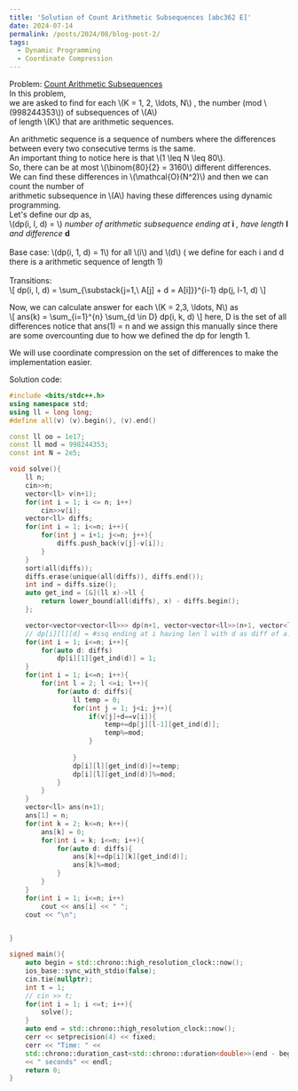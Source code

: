 ```yaml
---
title: 'Solution of Count Arithmetic Subsequences [abc362 E]'
date: 2024-07-14
permalink: /posts/2024/08/blog-post-2/
tags:
  - Dynamic Programming
  - Coordinate Compression
---
```


Problem: [Count Arithmetic Subsequences](https://atcoder.jp/contests/abc362/tasks/abc362_e)\
In this problem,\
we are asked to find for each \\(K = 1, 2, \ldots, N\\) , the number (mod \\(998244353\\)) of subsequences of \\(A\\)\
of length \\(K\\) that are arithmetic sequences.


An arithmetic sequence is a sequence of numbers where the differences between every two consecutive 
terms is the same.\
An important thing to notice here is that \\(1 \leq N \leq 80\\).\
So, there can be at most \\(\binom{80}{2} = 3160\\) different differences.\
We can find these differences in \\(\mathcal{O}(N^2)\\) and then we can count the number of\
arithmetic subsequence in \\(A\\) having these differences using dynamic programming.\
Let's define our *dp* as,\
\\(dp(i, l, d) = \\) *number of arithmetic subsequence ending at* **i** *, have length* **l** *and difference* **d**\
\
Base case: \\(dp(i, 1, d) = 1\\) for all \\(i\\) and \\(d\\) ( we define for each i and d there is a arithmetic sequence of length 1)\
\
Transitions:\
\\[ 
dp(i, l, d) = \sum_{\substack{j=1,\\ A[j] + d = A[i]}}^{i-1} dp(j, l-1, d) 
\\]

Now, we can calculate answer for each \\(K = 2,3, \ldots, N\\) as\
\\[
ans(k) = \sum_{i=1}^{n} \sum_{d \in D} dp(i, k, d)
\\]
here, D is the set of all differences
notice that ans(1) = n and we assign this manually since there are some overcounting due to
how we defined the dp for length 1.

We will use coordinate compression on the set of differences to make the implementation easier.


Solution code:

```cpp
#include <bits/stdc++.h>
using namespace std;
using ll = long long;
#define all(v) (v).begin(), (v).end()

const ll oo = 1e17;
const ll mod = 998244353;
const int N = 2e5;

void solve(){
    ll n;
    cin>>n;
    vector<ll> v(n+1);
    for(int i = 1; i <= n; i++)
        cin>>v[i];
    vector<ll> diffs;
    for(int i = 1; i<=n; i++){
        for(int j = i+1; j<=n; j++){
            diffs.push_back(v[j]-v[i]);
        }
    }
    sort(all(diffs));
    diffs.erase(unique(all(diffs)), diffs.end());
    int ind = diffs.size();
    auto get_ind = [&](ll x)->ll {
        return lower_bound(all(diffs), x) - diffs.begin();
    };

    vector<vector<vector<ll>>> dp(n+1, vector<vector<ll>>(n+1, vector<ll>(ind)));
    // dp[i][l][d] = #ssq ending at i having len l with d as diff of a.p.
    for(int i = 1; i<=n; i++){
        for(auto d: diffs)
            dp[i][1][get_ind(d)] = 1;
    }
    for(int i = 1; i<=n; i++){
        for(int l = 2; l <=i; l++){
            for(auto d: diffs){
                ll temp = 0;
                for(int j = 1; j<i; j++){
                    if(v[j]+d==v[i]){
                        temp+=dp[j][l-1][get_ind(d)];
                        temp%=mod;
                    }
                    
                }
                dp[i][l][get_ind(d)]+=temp;
                dp[i][l][get_ind(d)]%=mod;
            }
        }
    }
    vector<ll> ans(n+1);
    ans[1] = n;
    for(int k = 2; k<=n; k++){
        ans[k] = 0;
        for(int i = k; i<=n; i++){
            for(auto d: diffs){
                ans[k]+=dp[i][k][get_ind(d)];
                ans[k]%=mod;
            }
        }
    }
    for(int i = 1; i<=n; i++)
        cout << ans[i] << " ";
    cout << "\n";


}

signed main(){
    auto begin = std::chrono::high_resolution_clock::now();
    ios_base::sync_with_stdio(false);
    cin.tie(nullptr);
    int t = 1;
    // cin >> t;
    for(int i = 1; i <=t; i++){
        solve();
    }
    auto end = std::chrono::high_resolution_clock::now();
    cerr << setprecision(4) << fixed;
    cerr << "Time: " << 
    std::chrono::duration_cast<std::chrono::duration<double>>(end - begin).count() 
    << " seconds" << endl;
    return 0;
}
```
